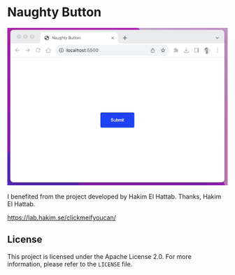 # Naughty Button

![screen record](ss.gif)

I benefited from the project developed by Hakim El Hattab. Thanks, Hakim El Hattab.

https://lab.hakim.se/clickmeifyoucan/

## License

This project is licensed under the Apache License 2.0. For more information, please refer to the `LICENSE` file.

